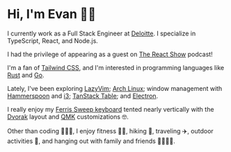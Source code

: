 # Hi, I'm Evan 👋🏻

I currently work as a Full Stack Engineer at [Deloitte](https://www.deloitte.com/global/en.html). I specialize in TypeScript, React, and Node.js.

I had the privilege of appearing as a guest on [The React Show](https://podcast.thereactshow.com/1764837/12142504) podcast!

I'm a fan of [Tailwind CSS](https://tailwindcss.com), and I'm interested in programming languages like [Rust](https://www.rust-lang.org) and [Go](https://go.dev).

Lately, I've been exploring [LazyVim](https://www.lazyvim.org); [Arch Linux](https://archlinux.org); window management with [Hammerspoon](https://github.com/evan-walter/dotfiles/blob/main/.hammerspoon/init.lua) and [i3](https://i3wm.org); [TanStack Table](https://tanstack.com/table/latest); and [Electron](https://www.electronjs.org).

I really enjoy my [Ferris Sweep keyboard](https://github.com/davidphilipbarr/Sweep) tented nearly vertically with the [Dvorak](https://en.wikipedia.org/wiki/Dvorak_keyboard_layout) layout and [QMK](https://qmk.fm) customizations 🤓.

Other than coding 👨🏼‍💻, I enjoy fitness 💪🏻, hiking 🥾, traveling ✈️, outdoor activities 🌊, and hanging out with family and friends 👨‍👩‍👧‍👦.
